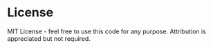 # License

MIT License - feel free to use this code for any purpose.
Attribution is appreciated but not required.